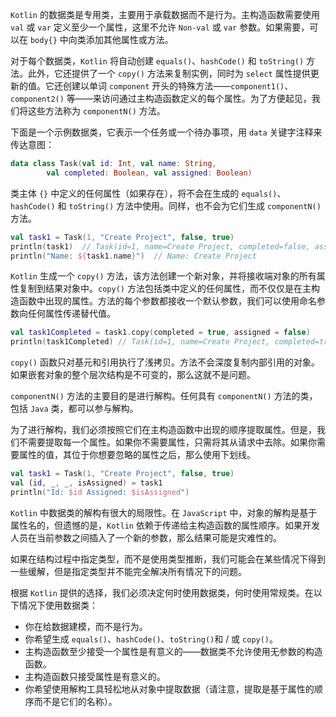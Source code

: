`Kotlin` 的数据类是专用类，主要用于承载数据而不是行为。主构造函数需要使用 `val` 或 `var` 定义至少一个属性，这里不允许 `Non-val` 或 `var` 参数。如果需要，可以在 `body{}` 中向类添加其他属性或方法。

对于每个数据类，`Kotlin` 将自动创建 `equals()`、`hashCode()` 和 `toString()` 方法。此外，它还提供了一个 `copy()` 方法来复制实例，同时为 `select` 属性提供更新的值。它还创建以单词 `component` 开头的特殊方法——`component1()`、`component2()` 等——来访问通过主构造函数定义的每个属性。为了方便起见，我们将这些方法称为 `componentN()`  方法。

下面是一个示例数据类，它表示一个任务或一个待办事项，用 `data` 关键字注释来传达意图：

```kotlin
data class Task(val id: Int, val name: String,
		val completed: Boolean, val assigned: Boolean)
```

类主体 `{}` 中定义的任何属性（如果存在），将不会在生成的 `equals()`、`hashCode()` 和 `toString()` 方法中使用。同样，也不会为它们生成 `componentN()` 方法。

```kotlin
val task1 = Task(1, "Create Project", false, true)
println(task1)	// Task(id=1, name=Create Project, completed=false, assigned=true)
println("Name: ${task1.name}")	// Name: Create Project
```

`Kotlin` 生成一个 `copy()` 方法，该方法创建一个新对象，并将接收端对象的所有属性复制到结果对象中。`copy()` 方法包括类中定义的任何属性，而不仅仅是在主构造函数中出现的属性。方法的每个参数都接收一个默认参数，我们可以使用命名参数向任何属性传递替代值。

```kotlin
val task1Completed = task1.copy(completed = true, assigned = false)
println(task1Completed)	// Task(id=1, name=Create Project, completed=true, assigned=false)
```

`copy()` 函数只对基元和引用执行了浅拷贝。方法不会深度复制内部引用的对象。如果嵌套对象的整个层次结构是不可变的，那么这就不是问题。

`componentN()` 方法的主要目的是进行解构。任何具有 `componentN()` 方法的类，包括 `Java` 类，都可以参与解构。

为了进行解构，我们必须按照它们在主构造函数中出现的顺序提取属性。但是，我们不需要提取每一个属性。如果你不需要属性，只需将其从请求中去除。如果你需要属性的值，其位于你想要忽略的属性之后，那么使用下划线。

```kotlin
val task1 = Task(1, "Create Project", false, true)
val (id, _, _, isAssigned) = task1
println("Id: $id Assigned: $isAssigned")
```

`Kotlin` 中数据类的解构有很大的局限性。在 `JavaScript` 中，对象的解构是基于属性名的，但遗憾的是，`Kotlin` 依赖于传递给主构造函数的属性顺序。如果开发人员在当前参数之间插入了一个新的参数，那么结果可能是灾难性的。

如果在结构过程中指定类型，而不是使用类型推断，我们可能会在某些情况下得到一些缓解，但是指定类型并不能完全解决所有情况下的问题。

根据 `Kotlin` 提供的选择，我们必须决定何时使用数据类，何时使用常规类。在以下情况下使用数据类：

+ 你在给数据建模，而不是行为。
+ 你希望生成 `equals()`、`hashCode()`、`toString()`和 / 或 `copy()`。
+ 主构造函数至少接受一个属性是有意义的——数据类不允许使用无参数的构造函数。
+ 主构造函数只接受属性是有意义的。
+ 你希望使用解构工具轻松地从对象中提取数据（请注意，提取是基于属性的顺序而不是它们的名称）。
